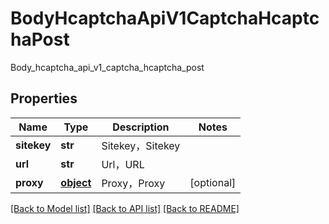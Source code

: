 # BodyHcaptchaApiV1CaptchaHcaptchaPost

Body_hcaptcha_api_v1_captcha_hcaptcha_post
## Properties
Name | Type | Description | Notes
------------ | ------------- | ------------- | -------------
**sitekey** | **str** | Sitekey，Sitekey | 
**url** | **str** | Url，URL | 
**proxy** | [**object**](.md) | Proxy，Proxy | [optional] 

[[Back to Model list]](../README.md#documentation-for-models) [[Back to API list]](../README.md#documentation-for-api-endpoints) [[Back to README]](../README.md)


